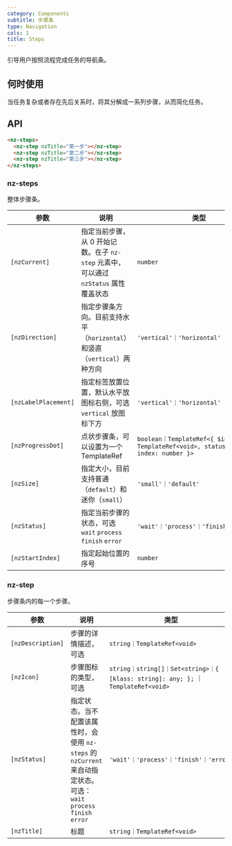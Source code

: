 ```yaml
---
category: Components
subtitle: 步骤条
type: Navigation
cols: 1
title: Steps
---
```


引导用户按照流程完成任务的导航条。

## 何时使用

当任务复杂或者存在先后关系时，将其分解成一系列步骤，从而简化任务。

## API

```html
<nz-steps>
  <nz-step nzTitle="第一步"></nz-step>
  <nz-step nzTitle="第二步"></nz-step>
  <nz-step nzTitle="第三步"></nz-step>
</nz-steps>
```

### nz-steps

整体步骤条。

| 参数 | 说明 | 类型 | 默认值 |
| --- | --- | --- | --- |
| `[nzCurrent]` | 指定当前步骤，从 0 开始记数。在子 `nz-step` 元素中，可以通过 `nzStatus` 属性覆盖状态 | `number` | `0` |
| `[nzDirection]` | 指定步骤条方向。目前支持水平（`horizontal`）和竖直（`vertical`）两种方向 | `'vertical'｜'horizontal'` | `horizontal` |
| `[nzLabelPlacement]` | 指定标签放置位置，默认水平放图标右侧，可选 `vertical` 放图标下方 | `'vertical'｜'horizontal'` | `horizontal` |
| `[nzProgressDot]` | 点状步骤条，可以设置为一个 TemplateRef | `boolean｜TemplateRef<{ $implicit: TemplateRef<void>, status: string, index: number }>` | `false` |
| `[nzSize]` | 指定大小，目前支持普通（`default`）和迷你（`small`） | `'small'｜'default'` | `'default'` |
| `[nzStatus]` | 指定当前步骤的状态，可选 `wait` `process` `finish` `error` | `'wait'｜'process'｜'finish'｜'error'` | `'process'` |
| `[nzStartIndex]` | 指定起始位置的序号 | `number` | `0` |

### nz-step

步骤条内的每一个步骤。

| 参数 | 说明 | 类型 | 默认值 |
| --- | --- | --- | --- |
| `[nzDescription]` | 步骤的详情描述，可选 | `string｜TemplateRef<void>` | - |
| `[nzIcon]` | 步骤图标的类型，可选 | `string｜string[]｜Set<string>｜{ [klass: string]: any; };` ｜ `TemplateRef<void>` | - |
| `[nzStatus]` | 指定状态。当不配置该属性时，会使用 `nz-steps` 的 `nzCurrent` 来自动指定状态。可选：`wait` `process` `finish` `error` | `'wait'｜'process'｜'finish'｜'error'` | `'wait'` |
| `[nzTitle]` | 标题 | `string｜TemplateRef<void>` | - |

